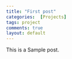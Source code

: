 ```yaml
---
title: "First post"
categories:  [Projects]
tags: project
comments: true
layout: default
---
```


This is a Sample post.
